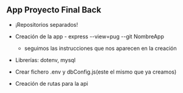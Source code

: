 ## App Proyecto Final Back

- ¡Repositorios separados!
- Creación de la app - express --view=pug --git NombreApp

  - seguimos las instrucciones que nos aparecen en la creación

- Librerías: dotenv, mysql
- Crear fichero .env y dbConfig.js(este el mismo que ya creamos)
- Creación de rutas para la api
